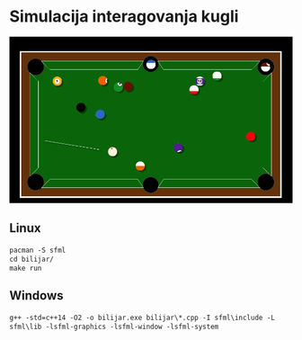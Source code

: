 # Simulacija interagovanja kugli
![screenshot](screenshots/bilijar-skrinsot.png)
## Linux

```
pacman -S sfml
cd bilijar/
make run
```

## Windows

```
g++ -std=c++14 -O2 -o bilijar.exe bilijar\*.cpp -I sfml\include -L sfml\lib -lsfml-graphics -lsfml-window -lsfml-system
```
